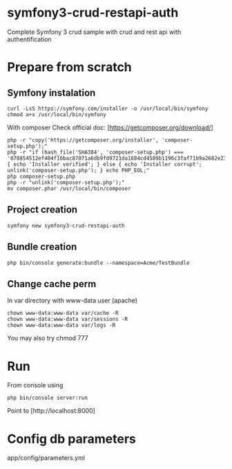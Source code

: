 # symfony3-crud-restapi-auth
Complete Symfony 3 crud sample with crud and rest api with authentification

# Prepare from scratch
## Symfony instalation
```
curl -LsS https://symfony.com/installer -o /usr/local/bin/symfony
chmod a+x /usr/local/bin/symfony
```
With composer
Check official doc: [https://getcomposer.org/download/]
```
php -r "copy('https://getcomposer.org/installer', 'composer-setup.php');"
php -r "if (hash_file('SHA384', 'composer-setup.php') === '070854512ef404f16bac87071a6db9fd9721da1684cd4589b1196c3faf71b9a2682e2311b36a5079825e155ac7ce150d') { echo 'Installer verified'; } else { echo 'Installer corrupt'; unlink('composer-setup.php'); } echo PHP_EOL;"
php composer-setup.php
php -r "unlink('composer-setup.php');"
mv composer.phar /usr/local/bin/composer
```
## Project creation

```
symfony new symfony3-crud-restapi-auth
```

## Bundle creation
```
php bin/console generate:bundle --namespace=Acme/TestBundle
```
## Change cache perm
In var directory with www-data user (apache)
```
chown www-data:www-data var/cache -R
chown www-data:www-data var/sessions -R
chown www-data:www-data var/logs -R
```
You may also try chmod 777

# Run
From console using
```
php bin/console server:run
```

Point to [http://localhost:8000]

# Config db parameters
app/config/parameters.yml


